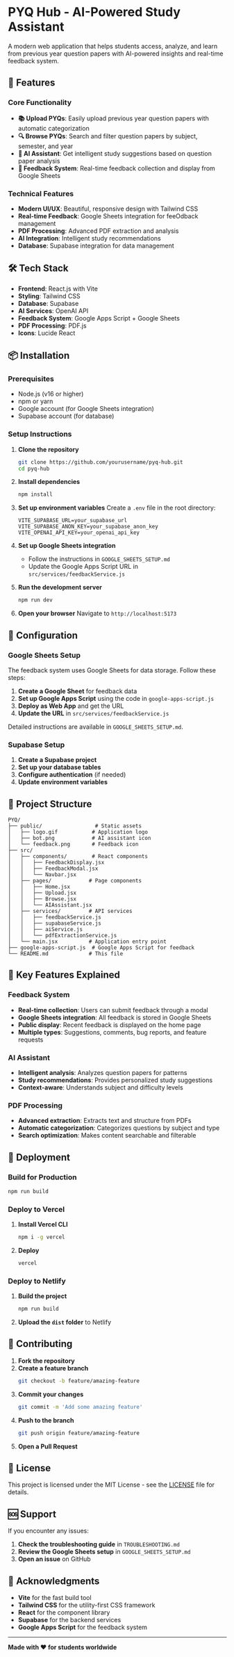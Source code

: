# PYQ Hub - AI-Powered Study Assistant

A modern web application that helps students access, analyze, and learn from previous year question papers with AI-powered insights and real-time feedback system.

## 🚀 Features

### Core Functionality
- **📚 Upload PYQs**: Easily upload previous year question papers with automatic categorization
- **🔍 Browse PYQs**: Search and filter question papers by subject, semester, and year
- **🤖 AI Assistant**: Get intelligent study suggestions based on question paper analysis
- **💬 Feedback System**: Real-time feedback collection and display from Google Sheets

### Technical Features
- **Modern UI/UX**: Beautiful, responsive design with Tailwind CSS
- **Real-time Feedback**: Google Sheets integration for feeOdback management
- **PDF Processing**: Advanced PDF extraction and analysis
- **AI Integration**: Intelligent study recommendations
- **Database**: Supabase integration for data management

## 🛠️ Tech Stack

- **Frontend**: React.js with Vite
- **Styling**: Tailwind CSS
- **Database**: Supabase
- **AI Services**: OpenAI API
- **Feedback System**: Google Apps Script + Google Sheets
- **PDF Processing**: PDF.js
- **Icons**: Lucide React

## 📦 Installation

### Prerequisites
- Node.js (v16 or higher)
- npm or yarn
- Google account (for Google Sheets integration)
- Supabase account (for database)

### Setup Instructions

1. **Clone the repository**
   ```bash
   git clone https://github.com/yourusername/pyq-hub.git
   cd pyq-hub
   ```

2. **Install dependencies**
   ```bash
   npm install
   ```

3. **Set up environment variables**
   Create a `.env` file in the root directory:
   ```env
   VITE_SUPABASE_URL=your_supabase_url
   VITE_SUPABASE_ANON_KEY=your_supabase_anon_key
   VITE_OPENAI_API_KEY=your_openai_api_key
   ```

4. **Set up Google Sheets integration**
   - Follow the instructions in `GOOGLE_SHEETS_SETUP.md`
   - Update the Google Apps Script URL in `src/services/feedbackService.js`

5. **Run the development server**
   ```bash
   npm run dev
   ```

6. **Open your browser**
   Navigate to `http://localhost:5173`

## 🔧 Configuration

### Google Sheets Setup
The feedback system uses Google Sheets for data storage. Follow these steps:

1. **Create a Google Sheet** for feedback data
2. **Set up Google Apps Script** using the code in `google-apps-script.js`
3. **Deploy as Web App** and get the URL
4. **Update the URL** in `src/services/feedbackService.js`

Detailed instructions are available in `GOOGLE_SHEETS_SETUP.md`.

### Supabase Setup
1. **Create a Supabase project**
2. **Set up your database tables**
3. **Configure authentication** (if needed)
4. **Update environment variables**

## 📁 Project Structure

```
PYQ/
├── public/                 # Static assets
│   ├── logo.gif           # Application logo
│   ├── bot.png            # AI assistant icon
│   └── feedback.png       # Feedback icon
├── src/
│   ├── components/        # React components
│   │   ├── FeedbackDisplay.jsx
│   │   ├── FeedbackModal.jsx
│   │   └── Navbar.jsx
│   ├── pages/            # Page components
│   │   ├── Home.jsx
│   │   ├── Upload.jsx
│   │   ├── Browse.jsx
│   │   └── AIAssistant.jsx
│   ├── services/         # API services
│   │   ├── feedbackService.js
│   │   ├── supabaseService.js
│   │   ├── aiService.js
│   │   └── pdfExtractionService.js
│   └── main.jsx          # Application entry point
├── google-apps-script.js  # Google Apps Script for feedback
└── README.md             # This file
```

## 🎯 Key Features Explained

### Feedback System
- **Real-time collection**: Users can submit feedback through a modal
- **Google Sheets integration**: All feedback is stored in Google Sheets
- **Public display**: Recent feedback is displayed on the home page
- **Multiple types**: Suggestions, comments, bug reports, and feature requests

### AI Assistant
- **Intelligent analysis**: Analyzes question papers for patterns
- **Study recommendations**: Provides personalized study suggestions
- **Context-aware**: Understands subject and difficulty levels

### PDF Processing
- **Advanced extraction**: Extracts text and structure from PDFs
- **Automatic categorization**: Categorizes questions by subject and type
- **Search optimization**: Makes content searchable and filterable

## 🚀 Deployment

### Build for Production
```bash
npm run build
```

### Deploy to Vercel
1. **Install Vercel CLI**
   ```bash
   npm i -g vercel
   ```

2. **Deploy**
   ```bash
   vercel
   ```

### Deploy to Netlify
1. **Build the project**
   ```bash
   npm run build
   ```

2. **Upload the `dist` folder** to Netlify

## 🤝 Contributing

1. **Fork the repository**
2. **Create a feature branch**
   ```bash
   git checkout -b feature/amazing-feature
   ```
3. **Commit your changes**
   ```bash
   git commit -m 'Add some amazing feature'
   ```
4. **Push to the branch**
   ```bash
   git push origin feature/amazing-feature
   ```
5. **Open a Pull Request**

## 📝 License

This project is licensed under the MIT License - see the [LICENSE](LICENSE) file for details.

## 🆘 Support

If you encounter any issues:

1. **Check the troubleshooting guide** in `TROUBLESHOOTING.md`
2. **Review the Google Sheets setup** in `GOOGLE_SHEETS_SETUP.md`
3. **Open an issue** on GitHub

## 🙏 Acknowledgments

- **Vite** for the fast build tool
- **Tailwind CSS** for the utility-first CSS framework
- **React** for the component library
- **Supabase** for the backend services
- **Google Apps Script** for the feedback system

---

**Made with ❤️ for students worldwide**
